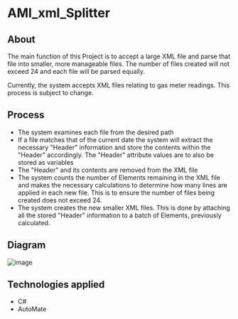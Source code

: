 # AMI_xml_Splitter

## About 

The main function of this Project is to accept a large XML file and parse that file into smaller, more manageable files. The number of files created will not exceed 24 and each file will be parsed equally.

Currently, the system accepts XML files relating to gas meter readings. This process is subject to change.

## Process

 - The system examines each file from the desired path
 - If a file matches that of the current date the system will extract the necessary "Header" information and store the contents within the "Header" accordingly. The "Header" attribute values are to also be stored as variables
 - The "Header" and its contents are removed from the XML file
 - The system counts the number of Elements remaining in the XML file and makes the necessary calculations to determine how many lines are applied in each new file. This is to ensure the number of files being created does not exceed 24.
 - The system creates the new smaller XML files. This is done by attaching all the stored "Header" information to a batch of Elements, previously calculated. 
 
 ## Diagram 
 ![image](https://user-images.githubusercontent.com/109157319/235451377-e73ff8cd-7132-41ad-91f5-c6ba59b04ce4.png)

 ## Technologies applied
 
 - C#
 - AutoMate
